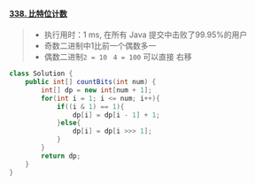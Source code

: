 #### [338. 比特位计数](https://leetcode-cn.com/problems/counting-bits/)

> - 执行用时：1 ms, 在所有 Java 提交中击败了99.95%的用户
> - 奇数二进制中1比前一个偶数多一
> - 偶数二进制`2 = 10 `  `4 = 100` 可以直接 右移

```java
class Solution {
    public int[] countBits(int num) {
        int[] dp = new int[num + 1];
        for(int i = 1; i <= num; i++){
            if((i & 1) == 1){
                dp[i] = dp[i - 1] + 1;
            }else{
                dp[i] = dp[i >>> 1];
            }
        }
        return dp;
    }
}
```

